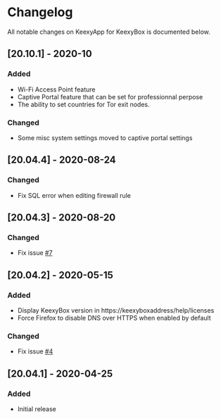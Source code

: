 # Changelog

All notable changes on KeexyApp for KeexyBox is documented below.

## [20.10.1] - 2020-10

### Added
 - Wi-Fi Access Point feature
 - Captive Portal feature that can be set for professionnal perpose
 - The ability to set countries for Tor exit nodes.

### Changed
 - Some misc system settings moved to captive portal settings

## [20.04.4] - 2020-08-24

### Changed
 - Fix SQL error when editing firewall rule

## [20.04.3] - 2020-08-20

### Changed
 - Fix issue [#7](https://github.com/keexybox/keexyapp/issues/7)

## [20.04.2] - 2020-05-15

### Added
 - Display KeexyBox version in https://keexyboxaddress/help/licenses
 - Force Firefox to disable DNS over HTTPS when enabled by default

### Changed
 - Fix issue [#4](https://github.com/keexybox/keexyapp/issues/4)

## [20.04.1] - 2020-04-25

### Added
- Initial release
